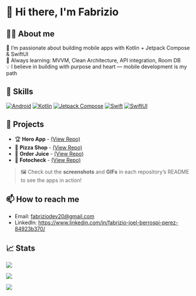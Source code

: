 # 👋 Hi there, I'm Fabrizio

## 👨‍💻 About me
<p>
  🚀 I’m passionate about building mobile apps with Kotlin + Jetpack Compose & SwiftUI</br>
  🧠 Always learning: MVVM, Clean Architecture, API integration, Room DB</br>
  💡  I believe in building with purpose and heart — mobile development is my path</br>
</p>  

## 🔧 Skills
[![Android](https://img.shields.io/badge/Android-3DDC84?style=for-the-badge&logo=android&logoColor=white&labelColor=101010)](https://developer.android.com/)
[![Kotlin](https://img.shields.io/badge/Kotlin-0095D5?style=for-the-badge&logo=kotlin&logoColor=white&labelColor=101010)](https://kotlinlang.org/)
[![Jetpack Compose](https://img.shields.io/badge/Jetpack_Compose-4285F4?style=for-the-badge&logo=android-studio&logoColor=white&labelColor=101010)](https://developer.android.com/jetpack/compose)
[![Swift](https://img.shields.io/badge/Swift-FA7343?style=for-the-badge&logo=swift&logoColor=white&labelColor=101010)](https://developer.apple.com/swift/)
[![SwiftUI](https://img.shields.io/badge/SwiftUI-000000?style=for-the-badge&logo=apple&logoColor=white&labelColor=101010)](https://developer.apple.com/xcode/swiftui/)

## 📂 Projects
- 🏆 **Hero App** - [(View Repo)](URL_DEL_REPO)
- 🍕 **Pizza Shop** - [(View Repo)](URL_DEL_REPO)
- 🍎 **Order Juice** - [(View Repo)](URL_DEL_REPO)
- 👤 **Fotocheck** - [(View Repo)](URL_DEL_REPO)

> 🖼️ Check out the **screenshots** and **GIFs** in each repository’s README to see the apps in action!

## 📫 How to reach me
- Email: fabriziodev20@gmail.com 
- LinkedIn: https://www.linkedin.com/in/fabrizio-joel-berrospi-perez-84923b370/

## 📈 Stats
<p><img align="center" src="https://github-readme-streak-stats.herokuapp.com/?user=FabrizioDev20"/></p>
<p><img align="center" src="https://github-readme-stats.vercel.app/api?username=FabrizioDev20&show_icons=true&count_private=true"/></p>
<p><img align="center" src="https://github-readme-stats.vercel.app/api/top-langs/?username=FabrizioDev20"/></p>
